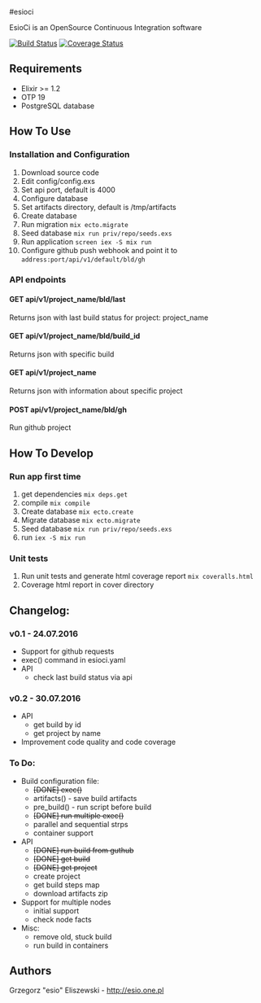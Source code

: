 #esioci

EsioCi is an OpenSource Continuous Integration software

[![Build Status](https://travis-ci.org/esioci/esioci.svg?branch=master)](https://travis-ci.org/esioci/esioci)
[![Coverage Status](https://coveralls.io/repos/github/esioci/esioci/badge.svg)](https://coveralls.io/github/esioci/esioci)

## Requirements
* Elixir >= 1.2
* OTP 19
* PostgreSQL database

## How To Use
### Installation and Configuration
1. Download source code
2. Edit config/config.exs
  1. Set api port, default is 4000
  2. Configure database
  3. Set artifacts directory, default is /tmp/artifacts
3. Create database
4. Run migration `mix ecto.migrate`
5. Seed database `mix run priv/repo/seeds.exs`
6. Run application `screen iex -S mix run`
7. Configure github push webhook and point it to `address:port/api/v1/default/bld/gh`

### API endpoints

#### GET api/v1/project_name/bld/last
Returns json with last build status for project: project_name

#### GET api/v1/project_name/bld/build_id
Returns json with specific build

#### GET api/v1/project_name
Returns json with information about specific project

#### POST api/v1/project_name/bld/gh
Run github project

## How To Develop
### Run app first time
1. get dependencies `mix deps.get`
2. compile `mix compile`
3. Create database `mix ecto.create`
4. Migrate database `mix ecto.migrate`
5. Seed database `mix run priv/repo/seeds.exs`
6. run `iex -S mix run`

### Unit tests
1. Run unit tests and generate html coverage report `mix coveralls.html`
2. Coverage html report in cover directory

## Changelog:

### v0.1 - 24.07.2016
* Support for github requests
* exec() command in esioci.yaml
* API
    - check last build status via api

### v0.2 - 30.07.2016
* API
    - get build by id
    - get project by name
* Improvement code quality and code coverage

### To Do:
* Build configuration file:
    - ~~[DONE] exec()~~
    - artifacts() - save build artifacts
    - pre_build() - run script before build
    - ~~[DONE] run multiple exec()~~
    - parallel and sequential strps
    - container support
* API
    - ~~[DONE] run build from guthub~~
    - ~~[DONE] get build~~
    - ~~[DONE] get project~~
    - create project
    - get build steps map
    - download artifacts zip
* Support for multiple nodes
    - initial support
    - check node facts
* Misc:
    - remove old, stuck build
    - run build in containers

Authors
-----
Grzegorz "esio" Eliszewski - http://esio.one.pl
